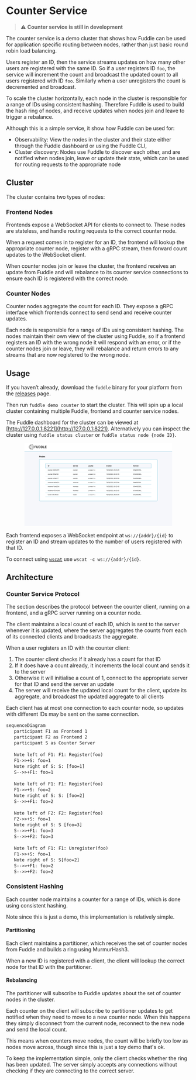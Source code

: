 # Counter Service

> :warning: **Counter service is still in development**

The counter service is a demo cluster that shows how Fuddle can be used for
application specific routing between nodes, rather than just basic round robin
load balancing.

Users register an ID, then the service streams updates on how many other users
are registered with the same ID. So if a user registers ID `foo`, the service
will increment the count and broadcast the updated count to all users registered
with ID `foo`. Similarly when a user unregisters the count is decremented and
broadcast.

To scale the cluster horizontally, each node in the cluster is responsible for a
range of IDs using consistent hashing. Therefore Fuddle is used to build the
hash ring of nodes, and receive updates when nodes join and leave to trigger a
rebalance.

Although this is a simple service, it show how Fuddle can be used for:
* Observability: View the nodes in the cluster and their state either through
the Fuddle dashboard or using the Fuddle CLI,
* Cluster discovery: Nodes use Fuddle to discover each other, and are notified
when nodes join, leave or update their state, which can be used for routing
requests to the appropriate node

## Cluster
The cluster contains two types of nodes:

### Frontend Nodes
Frontends expose a WebSocket API for clients to connect to. These nodes are
stateless, and handle routing requests to the correct counter node.

When a request comes in to register for an ID, the frontend will lookup the
appropriate counter node, register with a gRPC stream, then forward count
updates to the WebSocket client.

When counter nodes join or leave the cluster, the frontend receives an update
from Fuddle and will rebalance to its counter service connections to ensure each
ID is registered with the correct node.

### Counter Nodes
Counter nodes aggregate the count for each ID. They expose a gRPC interface
which frontends connect to send send and receive counter updates.

Each node is responsible for a range of IDs using consistent hashing. The nodes
maintain their own view of the cluster using Fuddle, so if a frontend registers
an ID with the wrong node it will respond with an error, or if the counter nodes
join or leave, they will rebalance and return errors to any streams that are now
registered to the wrong node.

## Usage
If you haven’t already, download the `fuddle` binary for your platform from the
[releases](https://github.com/fuddle-io/fuddle/releases) page.

Then run `fuddle demo counter` to start the cluster. This will spin up a local
cluster containing multiple Fuddle, frontend and counter service nodes.

The Fuddle dashboard for the cluster can be viewed at
[http://127.0.0.1:8221](http://127.0.0.1:8221). Alternatively you can inspect
the cluster using `fuddle status cluster` or `fuddle status node {node ID}`.

<p align="center">
  <img src='../../assets/images/counter-service-dashboard.png?raw=true' width='80%'>
</p>

Each frontend exposes a WebSocket endpoint at `ws://{addr}/{id}` to register an
ID and stream updates to the number of users registered with that ID.

To connect using [`wscat`](https://www.npmjs.com/package/wscat) use
`wscat -c ws://{addr}/{id}`.

## Architecture

### Counter Service Protocol
The section describes the protocol between the counter client, running on a
frontend, and a gRPC server running on a counter node.

The client maintains a local count of each ID, which is sent to the server
whenever it is updated, where the server aggregates the counts from each of its
connected clients and broadcasts the aggregate.

When a user registers an ID with the counter client:
1. The counter client checks if it already has a count for that ID
2. If it does have a count already, it increments the local count and sends it
to the server
3. Otherwise it will initialise a count of 1, connect to the appropriate server
for that ID and send the server an update
4. The server will receive the updated local count for the client, update its
aggregate, and broadcast the updated aggregate to all clients

Each client has at most one connection to each counter node, so updates with
different IDs may be sent on the same connection.

```mermaid
sequenceDiagram
   participant F1 as Frontend 1
   participant F2 as Frontend 2
   participant S as Counter Server

   Note left of F1: F1: Register(foo)
   F1->>+S: foo=1
   Note right of S: S: [foo=1]
   S-->>+F1: foo=1

   Note left of F1: F1: Register(foo)
   F1->>+S: foo=2
   Note right of S: S: [foo=2]
   S-->>+F1: foo=2

   Note left of F2: F2: Register(foo)
   F2->>+S: foo=1
   Note right of S: S [foo=3]
   S-->>+F1: foo=3
   S-->>+F2: foo=3

   Note left of F1: F1: Unregister(foo)
   F1->>+S: foo=1
   Note right of S: S[foo=2]
   S-->>+F1: foo=2
   S-->>+F2: foo=2
```

### Consistent Hashing
Each counter node maintains a counter for a range of IDs, which is done using
consistent hashing.

Note since this is just a demo, this implementation is relatively simple.

#### Partitioning
Each client maintains a partitioner, which receives the set of counter nodes
from Fuddle and builds a ring using MurmurHash3.

When a new ID is registered with a client, the client will lookup the correct
node for that ID with the partitioner.

#### Rebalancing
The partitioner will subscribe to Fuddle updates about the set of counter nodes
in the cluster.

Each counter on the client will subscribe to partitioner updates to get notified
when they need to move to a new counter node. When this happens they simply
disconnect from the current node, reconnect to the new node and send the local count.

This means when counters move nodes, the count will be briefly too low as nodes
move across, though since this is just a toy demo that's ok.

To keep the implementation simple, only the client checks whether the ring has
been updated. The server simply accepts any connections without checking if
they are connecting to the correct server.

